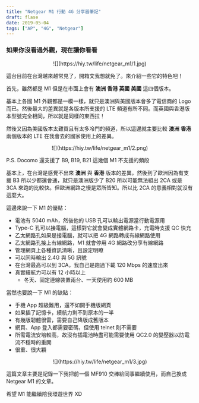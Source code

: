 ```yaml
---
title: "Netgear M1 行動 4G 分享器筆記"
draft: flase
date: 2019-05-04
tags: ["AP", "4G", "Netgear"]
---
```



### 如果你沒看過外觀，現在讓你看看

<center>
![](https://hiy.tw/life/netgear_m1/1.jpg)
</center>


這台目前在台灣越來越常見了，開箱文我想就免了。來介紹一些它的特色吧！

<!--more-->

首先，雖然都是 M1 但是在市面上會有 **澳洲** **香港** **英國** **美國** 這四個版本。

基本上各國 M1 外觀都是一模一樣，就只是澳洲與美國版本會多了電信商的 Logo 而已。然後最大的差異就是各版本所支援的 LTE 頻道有所不同。而英國與香港版本型號完全相同，所以就是同樣的東西拉！

然後又因為美國版本太難買且有太多冷門的頻道，所以這邊就主要比較 **澳洲** **香港** 兩個版本的 LTE 在我會去的國家使用上的差異。

<center>
![](https://hiy.tw/life/netgear_m1/2.png)
</center>

P.S. Docomo 還支援了 B9, B19, B21 這幾個 M1 不支援的頻段

基本上，在台灣是感覺不出來 **澳洲** 與 **香港** 版本的差異，然後到了歐洲因為有支援 B3 所以少都還會通，就只是澳洲版少了 B20 所以可能無法組出 2CA 或是 3CA 來跑的比較快。但歐洲網路之慢是眾所皆知。所以比 2CA 的意義相對就沒有這麼大。

這邊來說一下 M1 的優點：

* 電池有 5040 mAh，然後他的 USB 孔可以輸出電源當行動電源用
* Type-C 孔可以接電腦，這樣對它就會變成實體網路卡，充電時支援 QC 快充
* 乙太網路孔如果是接電腦，就可以把 4G 網路轉成有線網路使用
* 乙太網路孔接上有線網路，M1 就會停用 4G 網路改分享有線網路
* 管理網頁上各種資訊清晰，且設定明瞭
* 可以同時輸出 2.4G 與 5G 訊號
* 在台灣最高可以到 3CA，我自己是跑過下載 120 Mbps 的速度出來
* 真實續航力可以有 12 小時以上
    * 冬天、固定連線裝置兩台、一天使用約 600 MB  


當然也要說一下 M1 的缺點：

* 手機 App 超級難用，還不如開手機版網頁
* 如果插了記憶卡，續航力剩不到原本的一半
* 有幾版韌體很雷，需要自己降版成舊版本
* 網頁、App 登入都需要密碼，但使用 telnet 則不需要
* 所需電流安培較高，故沒有插電池時盡可能需要使用 QC2.0 的變壓器以防電流不穩時的重開
* 很重、很大顆


<center>
![](https://hiy.tw/life/netgear_m1/3.jpg)
</center>


這篇文章主要是記錄一下我把前一個 MF910 交棒給同事繼續使用，而自己換成 Netgear M1 的文章。

希望 M1 能繼續陪我環遊世界 XD




